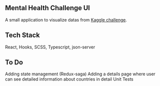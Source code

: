 ## Mental Health Challenge UI 
A small application to visualize datas from [Kaggle challenge](https://www.kaggle.com/osmi/mental-health-in-tech-survey/data).

## Tech Stack
React, Hooks, SCSS, Typescript, json-server

## To Do
Adding state management (Redux-saga)
Adding a details page where user can see detailed information about countries in detail
Unit Tests